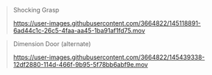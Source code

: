 
> Shocking Grasp
>
> https://user-images.githubusercontent.com/3664822/145118891-6ad44c1c-26c5-4faa-aa45-1ba91af1fd75.mov

> Dimension Door (alternate)
> 
> https://user-images.githubusercontent.com/3664822/145439338-12df2880-114d-466f-9b95-5f78bb6abf9e.mov


